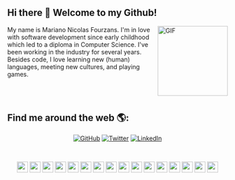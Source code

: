 ## Hi there 👋  Welcome to my Github! 	

<img align="right" alt="GIF" height="160px" src="https://media.giphy.com/media/MeJgB3yMMwIaHmKD4z/giphy.gif" />

My name is Mariano Nicolas Fourzans. I'm in love with software development since early childhood which led to a diploma in Computer Science. I've been working in the industry for several years. Besides code, I love learning new (human) languages, meeting new cultures, and playing games. 

<br/>
<br/>

## Find me around the web 🌎: 
<p align="center">
	<a href="https://github.com/fourzans"><img src="https://img.shields.io/github/followers/fourzans.svg?label=GitHub&style=social" alt="GitHub"></a>
	<a href="https://twitter.com/cuatrozans"><img src="https://img.shields.io/twitter/follow/cuatrozans?label=Twitter&style=social" alt="Twitter"></a>
	<a href="https://www.linkedin.com/in/fourzans"><img src="https://img.shields.io/badge/LinkedIn--_.svg?style=social&logo=linkedin" alt="LinkedIn"></a>
</p>

<br/>

<p align="center">
<img src="https://img.shields.io/badge/c%23%20-%23239120.svg?&style=for-the-badge&logo=c-sharp&logoColor=white" height="25"/>
<img src="https://img.shields.io/badge/javascript-%23F7DF1E.svg?&style=for-the-badge&logo=javascript&logoColor=black" height="25"/>
<img src="https://img.shields.io/badge/php%20-%2320232a.svg?&color=white&style=for-the-badge&logo=php&logoColor=%w%22%20height=%2225%22" height="25"/>
<img src="https://img.shields.io/badge/typescript%20-%23007ACC.svg?&style=for-the-badge&logo=typescript&logoColor=white" height="25"/>
<img src="https://img.shields.io/badge/node.js%20-%2343853D.svg?&style=for-the-badge&logo=node.js&logoColor=white" height="25"/>
<img src="https://img.shields.io/badge/express.js%20-%23404d59.svg?&style=for-the-badge" height="25"/>
<img src="https://img.shields.io/badge/react%20-%2320232a.svg?&style=for-the-badge&logo=react&logoColor=%2361DAFB" height="25"/>
<img src="https://img.shields.io/badge/angular%20-%23DD0031.svg?&style=for-the-badge&logo=angular&logoColor=white" height="25"/>
<img src="https://img.shields.io/badge/-GitHub-181717?style=flat-square&logo=github" height="25"/>
<img src="https://img.shields.io/badge/MongoDB-%234ea94b.svg?&style=for-the-badge&logo=mongodb&logoColor=white" height="25"/>
<img src="https://img.shields.io/badge/dotnet-net%23239120.svg?color=5C2D91&style=for-the-badge&logo=.net&logoColor=white" height="25"/>
<img src="https://img.shields.io/badge/Microsoft%20Azure-0089D6?logo=microsoft-azure&logoColor=white&style=for-the-badge" height="25"/>
<img src="https://img.shields.io/badge/docker%20-%2320232a.svg?&color=gray&style=for-the-badge&logo=docker&logoColor=%w%22%20height=%2225%22" height="25"/>
<img src="https://img.shields.io/badge/kubernetes%20-%2320232a.svg?&color=black&style=for-the-badge&logo=kubernetes&logoColor=%FF3E00" height="25"/>
<img src="https://img.shields.io/badge/-npm-CB3837?style=flat-square&logo=npm" height="25"/>
<img src="https://img.shields.io/badge/bootstrap%20-%23563D7C.svg?&style=for-the-badge&logo=bootstrap&logoColor=white" height="25"/>
</p>
